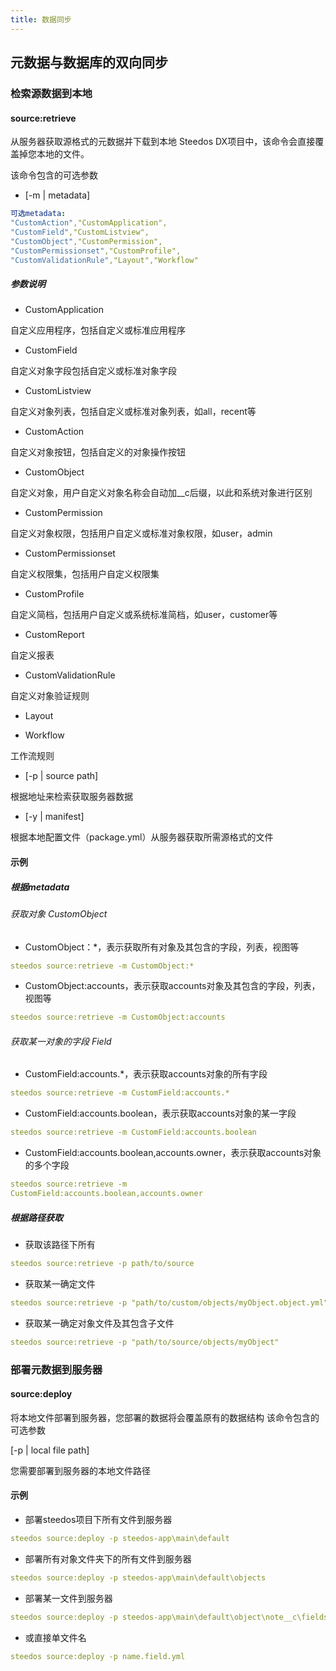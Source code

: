 ```yaml
---
title: 数据同步
---
```


## 元数据与数据库的双向同步

### 检索源数据到本地

#### source:retrieve

从服务器获取源格式的元数据并下载到本地 Steedos DX项目中，该命令会直接覆盖掉您本地的文件。

该命令包含的可选参数

- [-m | metadata]

```yml
可选metadata:
"CustomAction","CustomApplication",
"CustomField","CustomListview",
"CustomObject","CustomPermission",
"CustomPermissionset","CustomProfile",
"CustomValidationRule","Layout","Workflow"
```

##### 参数说明

- CustomApplication

自定义应用程序，包括自定义或标准应用程序

- CustomField

自定义对象字段包括自定义或标准对象字段

- CustomListview

自定义对象列表，包括自定义或标准对象列表，如all，recent等

- CustomAction

自定义对象按钮，包括自定义的对象操作按钮

- CustomObject

自定义对象，用户自定义对象名称会自动加__c后缀，以此和系统对象进行区别

- CustomPermission

自定义对象权限，包括用户自定义或标准对象权限，如user，admin

- CustomPermissionset

自定义权限集，包括用户自定义权限集

- CustomProfile

自定义简档，包括用户自定义或系统标准简档，如user，customer等

- CustomReport

自定义报表

- CustomValidationRule

自定义对象验证规则

- Layout

- Workflow

工作流规则

- [-p | source path]

根据地址来检索获取服务器数据

- [-y | manifest]

根据本地配置文件（package.yml）从服务器获取所需源格式的文件

#### 示例

##### 根据metadata

###### 获取对象  CustomObject

- CustomObject：*，表示获取所有对象及其包含的字段，列表，视图等

```yml
steedos source:retrieve -m CustomObject:*
```

- CustomObject:accounts，表示获取accounts对象及其包含的字段，列表，视图等

```yml
steedos source:retrieve -m CustomObject:accounts
```

###### 获取某一对象的字段 Field

- CustomField:accounts.*，表示获取accounts对象的所有字段

```yml
steedos source:retrieve -m CustomField:accounts.*
```

- CustomField:accounts.boolean，表示获取accounts对象的某一字段

```yml
steedos source:retrieve -m CustomField:accounts.boolean
```

- CustomField:accounts.boolean,accounts.owner，表示获取accounts对象的多个字段

```yml
steedos source:retrieve -m
CustomField:accounts.boolean,accounts.owner
```

##### 根据路径获取

- 获取该路径下所有

```yml
steedos source:retrieve -p path/to/source
```

- 获取某一确定文件

```yml
steedos source:retrieve -p "path/to/custom/objects/myObject.object.yml"
```

- 获取某一确定对象文件及其包含子文件

```yml
steedos source:retrieve -p "path/to/source/objects/myObject"
```

### 部署元数据到服务器

#### source:deploy

将本地文件部署到服务器，您部署的数据将会覆盖原有的数据结构
该命令包含的可选参数

[-p | local file path]

您需要部署到服务器的本地文件路径

#### 示例

- 部署steedos项目下所有文件到服务器

```yml
steedos source:deploy -p steedos-app\main\default
```

- 部署所有对象文件夹下的所有文件到服务器

```yml
steedos source:deploy -p steedos-app\main\default\objects
```

- 部署某一文件到服务器

```yml
steedos source:deploy -p steedos-app\main\default\object\note__c\fields\name.field.yml
```

- 或直接单文件名

```yml
steedos source:deploy -p name.field.yml
```
